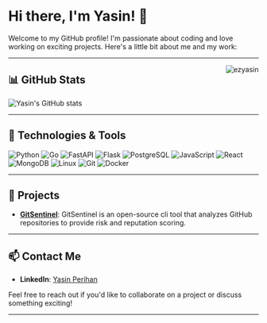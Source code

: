 # Hi there, I'm Yasin! 👋

Welcome to my GitHub profile! I'm passionate about coding and love working on exciting projects. Here's a little bit about me and my work:

---

<img src="https://komarev.com/ghpvc/?username=ezyasin&label=Profile%20views&color=0e75b6&style=flat" alt="ezyasin" align="right" />

## 📊 GitHub Stats

![Yasin's GitHub stats](https://github-readme-stats.vercel.app/api?username=ezyasin&show_icons=true&theme=radical)

---

## 🚀 Technologies & Tools

![Python](https://img.shields.io/badge/-Python-3776AB?style=flat&logo=python&logoColor=white)
![Go](https://img.shields.io/badge/-Go-00ADD8?style=flat&logo=go&logoColor=white)
![FastAPI](https://img.shields.io/badge/-FastAPI-009688?style=flat&logo=fastapi&logoColor=white)
![Flask](https://img.shields.io/badge/-Flask-000000?style=flat&logo=flask&logoColor=white)
![PostgreSQL](https://img.shields.io/badge/-PostgreSQL-336791?style=flat&logo=postgreSQL&logoColor=white)
![JavaScript](https://img.shields.io/badge/-JavaScript-F7DF1E?style=flat&logo=javascript&logoColor=black)
![React](https://img.shields.io/badge/-React-61DAFB?style=flat&logo=react&logoColor=black)
![MongoDB](https://img.shields.io/badge/-MongoDB-47A248?style=flat&logo=mongodb&logoColor=white)
![Linux](https://img.shields.io/badge/-Linux-FCC624?style=flat&logo=linux&logoColor=black)
![Git](https://img.shields.io/badge/-Git-F05032?style=flat&logo=git&logoColor=white)
![Docker](https://img.shields.io/badge/-Docker-2496ED?style=flat&logo=docker&logoColor=white)

---

## 🌟 Projects

- **[GitSentinel](https://github.com/ezyasin/GitSentinel)**: GitSentinel is an open-source cli tool that analyzes GitHub repositories to provide risk and reputation scoring.

---

## 📫 Contact Me

- **LinkedIn**: [Yasin Perihan](https://www.linkedin.com/in/yasinperihan)

Feel free to reach out if you'd like to collaborate on a project or discuss something exciting!

---
